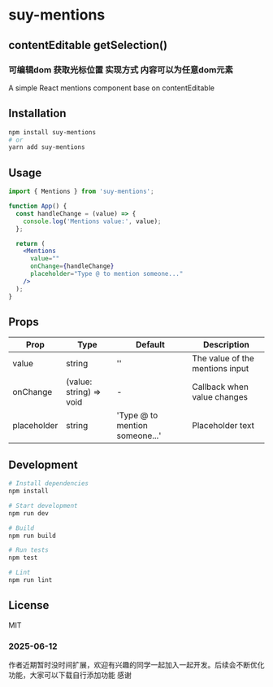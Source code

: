 # suy-mentions
## contentEditable getSelection()
### 可编辑dom 获取光标位置 实现方式 内容可以为任意dom元素

A simple React mentions component base on contentEditable

## Installation

```bash
npm install suy-mentions
# or
yarn add suy-mentions
```

## Usage

```jsx
import { Mentions } from 'suy-mentions';

function App() {
  const handleChange = (value) => {
    console.log('Mentions value:', value);
  };

  return (
    <Mentions
      value=""
      onChange={handleChange}
      placeholder="Type @ to mention someone..."
    />
  );
}
```

## Props

| Prop | Type | Default | Description |
|------|------|---------|-------------|
| value | string | '' | The value of the mentions input |
| onChange | (value: string) => void | - | Callback when value changes |
| placeholder | string | 'Type @ to mention someone...' | Placeholder text |

## Development

```bash
# Install dependencies
npm install

# Start development
npm run dev

# Build
npm run build

# Run tests
npm test

# Lint
npm run lint
```

## License

MIT



### 2025-06-12
 作者近期暂时没时间扩展，欢迎有兴趣的同学一起加入一起开发。后续会不断优化功能，大家可以下载自行添加功能
 感谢